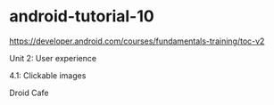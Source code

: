 # android-tutorial-10

https://developer.android.com/courses/fundamentals-training/toc-v2

Unit 2: User experience

4.1: Clickable images

Droid Cafe
